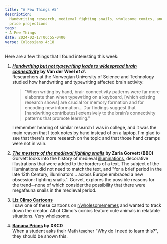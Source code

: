 ```yaml
---
title: "A Few Things #5"
description:
  Handwriting research, medieval fighting snails, wholesome comics, and banana
  price projections
tags:
- A Few Things
date: 2024-02-17T06:55-0400
verse: Colossians 4:18
---
```


Here are a few things that I found interesting this week:

1. **[_Handwriting but not typewriting leads to widespread brain connectivity_](https://www.frontiersin.org/journals/psychology/articles/10.3389/fpsyg.2023.1219945/full)
   by Van der Weel _et al_.**<br/>Researchers at the Norwegian University of
   Science and Technology studied how handwriting and typewriting affected brain
   activity:

   > "When writing by hand, brain connectivity patterns were far more elaborate
   > than when typewriting on a keyboard, [which existing research shows] are
   > crucial for memory formation and for encoding new information... Our
   > findings suggest that [handwriting contributes] extensively to the brain’s
   > connectivity patterns that promote learning."

   I remember hearing of similar research I was in college, and it was the main
   reason that I took notes by hand instead of on a laptop. I'm glad to see that
   there's more research on the topic and that those hand cramps were not in
   vain.

2. **[_The mystery of the medieval fighting snails_](https://www.bbc.com/future/article/20231221-the-mystery-of-the-medieval-fighting-snails)
   by Zaria Gorvett (BBC)**<br/>Gorvett looks into the history of medieval
   [illuminations](https://en.wikipedia.org/wiki/Illuminated_manuscript),
   decorative illustrations that were added to the borders of a text. The subject of the illuminations did not need to match the text, and "for a
   brief period in the late 13th Century, illuminators... across Europe embraced
   a new obsession: fighting snails.". Gorvett explores the possible reasons for
   the trend--none of which consider the possibility that there were megafauna
   snails in the medieval period.

3. **[Liz Climo Cartoons](https://www.gocomics.com/liz-climo-cartoons/2018/05/07)**<br/>I
   saw one of these cartoons on
   [r/wholesomememes](https://reddit.com/r/wholesomememes) and wanted to track
   down the creator. All of Climo's comics feature cute animals in relatable
   situations. Very wholesome.

4. **[Banana Prices](https://xkcd.com/2892/) by XKCD**<br/>When a student asks
   their Math teacher "Why do I need to learn this?", they should be shown this.

